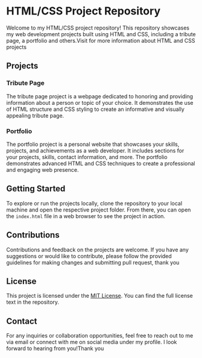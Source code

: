 # HTML/CSS Project Repository

Welcome to my HTML/CSS project repository! This repository showcases my web development projects built using HTML and CSS, including a tribute page, a portfolio and others.Visit for more information about HTML and CSS projects 

## Projects

### Tribute Page

The tribute page project is a webpage dedicated to honoring and providing information about a person or topic of your choice. It demonstrates the use of HTML structure and CSS styling to create an informative and visually appealing tribute page.

### Portfolio

The portfolio project is a personal website that showcases your skills, projects, and achievements as a web developer. It includes sections for your projects, skills, contact information, and more. The portfolio demonstrates advanced HTML and CSS techniques to create a professional and engaging web presence.

## Getting Started

To explore or run the projects locally, clone the repository to your local machine and open the respective project folder. From there, you can open the `index.html` file in a web browser to see the project in action.

## Contributions

Contributions and feedback on the projects are welcome. If you have any suggestions or would like to contribute, please follow the provided guidelines for making changes and submitting pull request, thank you 

## License

This project is licensed under the [MIT License](https://opensource.org/licenses/MIT). You can find the full license text in the repository.

## Contact

For any inquiries or collaboration opportunities, feel free to reach out to me via email or connect with me on social media under my profile. I look forward to hearing from you!Thank you


